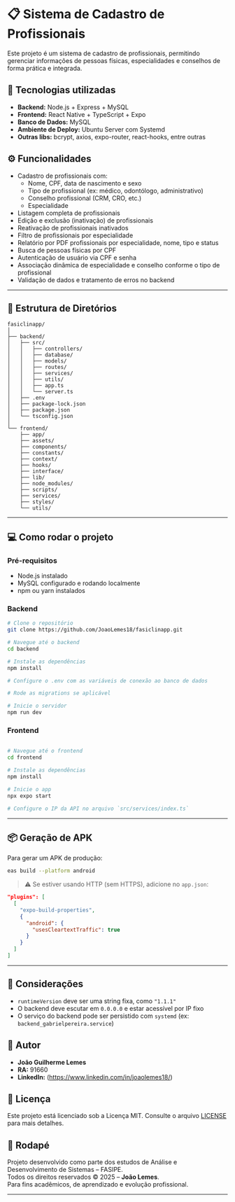 # 📋 Sistema de Cadastro de Profissionais

Este projeto é um sistema de cadastro de profissionais, permitindo gerenciar informações de pessoas físicas, especialidades e conselhos de forma prática e integrada.

## 🚀 Tecnologias utilizadas

- **Backend:** Node.js + Express + MySQL  
- **Frontend:** React Native + TypeScript + Expo  
- **Banco de Dados:** MySQL
- **Ambiente de Deploy:** Ubuntu Server com Systemd
- **Outras libs:** bcrypt, axios, expo-router, react-hooks, entre outras

## ⚙️ Funcionalidades

- Cadastro de profissionais com:
  - Nome, CPF, data de nascimento e sexo
  - Tipo de profissional (ex: médico, odontólogo, administrativo)
  - Conselho profissional (CRM, CRO, etc.)
  - Especialidade
- Listagem completa de profissionais
- Edição e exclusão (inativação) de profissionais
- Reativação de profissionais inativados
- Filtro de profissionais por especialidade
- Relatório por PDF profissionais por especialidade, nome, tipo e status
- Busca de pessoas físicas por CPF
- Autenticação de usuário via CPF e senha 
- Associação dinâmica de especialidade e conselho conforme o tipo de profissional
- Validação de dados e tratamento de erros no backend

---


## 🧱 Estrutura de Diretórios

```
fasiclinapp/
│
├── backend/
│   ├── src/
│   │   ├── controllers/
│   │   ├── database/
│   │   ├── models/
│   │   ├── routes/
│   │   ├── services/
│   │   ├── utils/
│   │   ├── app.ts
│   │   └── server.ts
│   ├── .env
│   ├── package-lock.json
│   ├── package.json
│   └── tsconfig.json
│
└── frontend/
    ├── app/
    ├── assets/
    ├── components/
    ├── constants/
    ├── context/
    ├── hooks/
    ├── interface/
    ├── lib/
    ├── node_modules/
    ├── scripts/
    ├── services/
    ├── styles/
    └── utils/

```

---

## 💻 Como rodar o projeto

### Pré-requisitos

- Node.js instalado
- MySQL configurado e rodando localmente
- npm ou yarn instalados


### Backend

```bash
# Clone o repositório
git clone https://github.com/JoaoLemes18/fasiclinapp.git

# Navegue até o backend
cd backend

# Instale as dependências
npm install

# Configure o .env com as variáveis de conexão ao banco de dados

# Rode as migrations se aplicável

# Inicie o servidor
npm run dev

```
### Frontend

```bash

# Navegue até o frontend
cd frontend

# Instale as dependências
npm install

# Inicie o app
npx expo start

# Configure o IP da API no arquivo `src/services/index.ts`

```
---
## 📦 Geração de APK

Para gerar um APK de produção:

```bash
eas build --platform android
```

> ⚠️ Se estiver usando HTTP (sem HTTPS), adicione no `app.json`:

```json
"plugins": [
  [
    "expo-build-properties",
    {
      "android": {
        "usesCleartextTraffic": true
      }
    }
  ]
]
```
---

## 🧠 Considerações

- `runtimeVersion` deve ser uma string fixa, como `"1.1.1"`
- O backend deve escutar em `0.0.0.0` e estar acessível por IP fixo
- O serviço do backend pode ser persistido com `systemd` (ex: `backend_gabrielpereira.service`)



## 👤 Autor

- **João Guilherme Lemes**
- **RA:** 91660
- **LinkedIn:** (https://www.linkedin.com/in/joaolemes18/) 


## 📄 Licença

Este projeto está licenciado sob a Licença MIT. Consulte o arquivo [LICENSE](LICENSE) para mais detalhes.



## 📌 Rodapé

Projeto desenvolvido como parte dos estudos de Análise e Desenvolvimento de Sistemas – FASIPE.  
Todos os direitos reservados © 2025 – **João Lemes**.  
Para fins acadêmicos, de aprendizado e evolução profissional.

---
